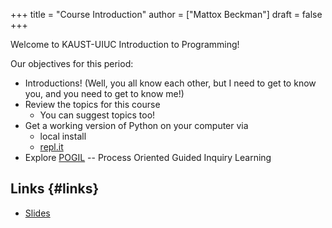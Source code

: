 +++
title = "Course Introduction"
author = ["Mattox Beckman"]
draft = false
+++

Welcome to KAUST-UIUC Introduction to Programming!

Our objectives for this period:

-   Introductions!  (Well, you all know each other, but I need to get to know you, and you need to get to know me!)
-   Review the topics for this course
    -   You can suggest topics too!
-   Get a working version of Python on your computer via
    -   local install
    -   [repl.it](https://replit.com)
-   Explore [POGIL](https://pogil.org) -- Process Oriented Guided Inquiry Learning


## Links {#links}

-   [Slides](/slides/course-introduction.pdf)
